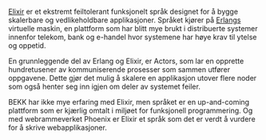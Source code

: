 [Elixir](http://elixir-lang.org/) er et ekstremt feiltolerant funksjonelt språk designet for å bygge skalerbare og vedlikeholdbare applikasjoner. Språket kjører på [Erlangs](https://www.erlang.org/) virtuelle maskin, en plattform som har blitt mye brukt i distribuerte systemer innenfor telekom, bank og e-handel hvor systemene har høye krav til ytelse og oppetid.

En grunnleggende del av Erlang og Elixir, er Actors, som lar en opprette hundretusener av kommuniserende prosesser som sammen utfører oppgavene. Dette gjør det mulig å skalere en applikasjon utover flere noder som også henter seg inn igjen om deler av systemet feiler. 

BEKK har ikke mye erfaring med Elixir, men språket er en up-and-coming plattform som er kjærlig omtalt i miljøet for funksjonell programmering. Og med webrammeverket Phoenix er Elixir et språk som det er verdt å vurdere for å skrive webapplikasjoner.